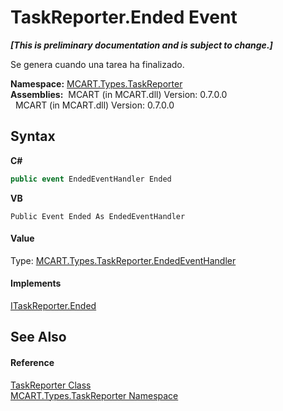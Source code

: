 # TaskReporter.Ended Event
 _**\[This is preliminary documentation and is subject to change.\]**_

Se genera cuando una tarea ha finalizado.

**Namespace:**&nbsp;<a href="256f3901-18cb-eeca-835c-7de778822db3">MCART.Types.TaskReporter</a><br />**Assemblies:**&nbsp;&nbsp;MCART (in MCART.dll) Version: 0.7.0.0<br />&nbsp;&nbsp;MCART (in MCART.dll) Version: 0.7.0.0<br />

## Syntax

**C#**<br />
``` C#
public event EndedEventHandler Ended
```

**VB**<br />
``` VB
Public Event Ended As EndedEventHandler
```


#### Value
Type: <a href="a1b60e68-b8a3-e351-910d-370888216a59">MCART.Types.TaskReporter.EndedEventHandler</a>

#### Implements
<a href="85f9c380-de53-7a61-0764-00ad7433a7c4">ITaskReporter.Ended</a><br />

## See Also


#### Reference
<a href="fe1298ce-fcb6-fe04-51dd-afbf902d46d9">TaskReporter Class</a><br /><a href="256f3901-18cb-eeca-835c-7de778822db3">MCART.Types.TaskReporter Namespace</a><br />